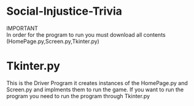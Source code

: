 # Social-Injustice-Trivia

IMPORTANT  
In order for the program to run you must download all contents (HomePage.py,Screen.py,Tkinter.py) 

# Tkinter.py
This is the Driver Program it creates instances of the HomePage.py and Screen.py and implments them to run the game. 
If you want to run the program you need to run the program through Tkinter.py

